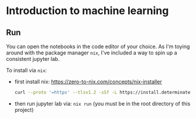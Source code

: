 # Introduction to machine learning


## Run

You can open the notebooks in the code editor of your choice. As I'm toying around with the package manager `nix`, I've included a way to spin up a consistent jupyter lab.

To install via `nix`:
 - first install nix: https://zero-to-nix.com/concepts/nix-installer
   ```sh
   curl --proto '=https' --tlsv1.2 -sSf -L https://install.determinate.systems/nix | sh -s -- install
   ```
  - then run jupyter lab via: `nix run` (you must be in the root directory of this project)
